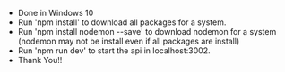 - Done in Windows 10 
- Run 'npm install' to download all packages for a system. 
- Run 'npm install nodemon --save' to download nodemon for a system (nodemon may not be install even if all packages are install)
- Run 'npm run dev' to start the api in localhost:3002.
- Thank You!!
